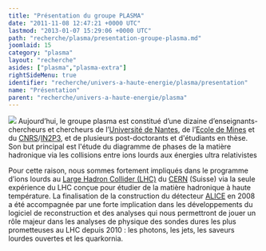 ```yaml
---
title: "Présentation du groupe PLASMA"
date: "2011-11-08 12:47:21 +0000 UTC"
lastmod: "2013-01-07 15:29:06 +0000 UTC"
path: "recherche/plasma/presentation-groupe-plasma.md"
joomlaid: 15
category: "plasma"
layout: "recherche"
asides: ["plasma","plasma-extra"]
rightSideMenu: true
identifier: "recherche/univers-a-haute-energie/plasma/presentation"
name: "Présentation"
parent: "recherche/univers-a-haute-energie/plasma"
---
```


[![](images/Recherche/Plasma/nuclear-density-362px.gif)](http://www.bnl.gov/atlas/collaboration3.asp) Aujourd’hui, le groupe plasma est constitué d’une dizaine d’enseignants-chercheurs et chercheurs de l’[Université de Nantes](http://www.univ-nantes.fr), de l’[Ecole de Mines](http://www.emn.fr) et du [CNRS](http://www.cnrs.fr)/[IN2P3](http://www.in2p3.fr), et de plusieurs post-doctorants et d'étudiants en thèse. Son but principal est l'étude du diagramme de phases de la matière hadronique via les collisions entre ions lourds aux énergies ultra relativistes

Pour cette raison, nous sommes fortement impliqués dans le programme d’ions lourds au [Large Hadron Collider (LHC)](http://public.web.cern.ch/public/fr/LHC/LHC-fr.html) du [CERN](http://www.cern.ch) (Suisse) via la seule expérience du LHC conçue pour étudier de la matière hadronique à haute température. La finalisation de la construction du détecteur [ALICE](http://aliweb.cern.ch/) en 2008 a été accompagnée par une forte implication dans les développements du logiciel de reconstruction et des analyses qui nous permettront de jouer un rôle majeur dans les analyses de physique des sondes dures les plus prometteuses au LHC depuis 2010 : les photons, les jets, les saveurs lourdes ouvertes et les quarkornia.
